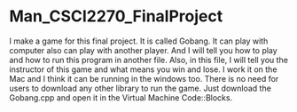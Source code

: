 # Man_CSCI2270_FinalProject
I make a game for this final project. It is called Gobang.
It can play with computer also can play with another player. And I will tell you how to play and how to run this program in another file. Also, in this file, I will tell you the instructor of this game and what means you win and lose.
I work it on the Mac and I think it can be running in the windows too.
There is no need for users to download any other library to run the game. Just download the Gobang.cpp and open it in the Virtual Machine Code::Blocks. 

